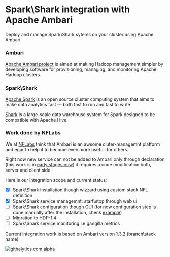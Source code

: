 Spark\Shark integration with Apache Ambari
======
Deploy and manage Spark\Shark sytems on your cluster using Apache Ambari.

### Ambari
[Apache Ambari project](http://ambari.apache.org/) is aimed at making Hadoop management simpler by developing software for provisioning, managing, and monitoring Apache Hadoop clusters.

### Spark\Shark
[Apache Spark](http://spark.incubator.apache.org/) is an open source cluster computing system that aims to make data analytics fast — both fast to run and fast to write

[Shark](https://github.com/amplab/shark) is a large-scale data warehouse system for Spark designed to be compatible with Apache Hive. 


### Work done by NFLabs
We at [NFLabs](http://nflabs.com) think that Ambari is an awsome cluter-managemnt platform and egar to help it to become even more usefull for others.

Right now new service can not be added to Ambari only through declaration (this work is in
[early stages now](https://issues.apache.org/jira/browse/AMBARI-2714)) it requires a code modification both, server and client side.

Here is our integration scope and current status:
- [x] Spark\Shark installation though wizzard using custom stack NFL definition
- [x] Spark\Shark service managemnt: start\stop through web ui
- [ ] Spark\Shark configuration though GUI
      (for now configuration step is done manually after the installation, check [example](https://gist.github.com/alexander-bzz/64f62779f8d7757e1696))
- [ ] Migration to HDP-1.4
- [ ] Spark\Shark service monitoring i.e gangilla metrics

Current integration work is based on Ambari version 1.3.2 (branch\stack name)


[![githalytics.com alpha](https://cruel-carlota.pagodabox.com/9b95a12b07642bccfb7c174d085b6bd4 "githalytics.com")](http://githalytics.com/NFLabs/ambari)
